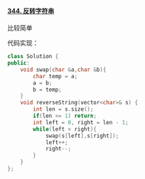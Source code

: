 #### [344. 反转字符串](https://leetcode-cn.com/problems/reverse-string/)

比较简单

代码实现：

```cc
class Solution {
public:
    void swap(char &a,char &b){
        char temp = a;
        a = b;
        b = temp;
    }
    void reverseString(vector<char>& s) {
        int len = s.size();
        if(len <= 1) return;
        int left = 0, right = len - 1;
        while(left < right){
            swap(s[left],s[right]);
            left++;
            right--;
        }
    }
};
```

